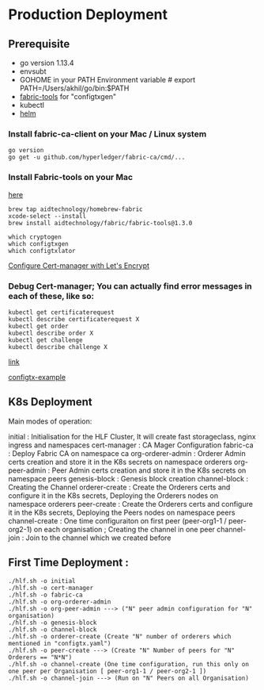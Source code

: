 # Production Deployment


## Prerequisite

* go version 1.13.4
* envsubt
* GOHOME in your PATH Environment variable # export PATH=/Users/akhil/go/bin:$PATH
* [fabric-tools](https://github.com/hyperledger/homebrew-fabric/tree/master/Formula) for "configtxgen"
* kubectl
* [helm](https://helm.sh/docs/intro/install/)


### Install fabric-ca-client on your Mac / Linux system

```
go version
go get -u github.com/hyperledger/fabric-ca/cmd/...
```

### Install Fabric-tools on your Mac

[here](https://github.com/hyperledger/homebrew-fabric/tree/master/Formula)

```
brew tap aidtechnology/homebrew-fabric
xcode-select --install
brew install aidtechnology/fabric/fabric-tools@1.3.0

which cryptogen
which configtxgen
which configtxlator
```

[Configure Cert-manager with Let's Encrypt](https://cert-manager.io/docs/tutorials/acme/ingress/)

### Debug Cert-manager; You can actually find error messages in each of these, like so:

```
kubectl get certificaterequest
kubectl describe certificaterequest X
kubectl get order
kubectl describe order X
kubectl get challenge
kubectl describe challenge X
```

[link](https://github.com/jetstack/cert-manager/issues/2020)

[configtx-example](https://github.com/hyperledger/fabric-sdk-go/blob/master/test/fixtures/fabric/v1.3/config/configtx.yaml)



## K8s Deployment


Main modes of operation:

initial             :   Initialisation for the HLF Cluster, It will create fast storageclass, nginx ingress and namespaces
cert-manager        :   CA Mager Configuration
fabric-ca           :   Deploy Fabric CA on namespace ca
org-orderer-admin   :   Orderer Admin certs creation and store it in the K8s secrets on namespace orderers
org-peer-admin      :   Peer Admin certs creation and store it in the K8s secrets on namespace peers
genesis-block       :   Genesis block creation
channel-block       :   Creating the Channel
orderer-create      :   Create the Orderers certs and configure it in the K8s secrets, Deploying the Orderers nodes on namespace orderers
peer-create         :   Create the Orderers certs and configure it in the K8s secrets, Deploying the Peers nodes on namespace peers
channel-create      :   One time configuraiton on first peer (peer-org1-1 / peer-org2-1) on each organisation ; Creating the channel in one peer
channel-join        :   Join to the channel which we created before





## First Time Deployment :

```
./hlf.sh -o initial
./hlf.sh -o cert-manager
./hlf.sh -o fabric-ca
./hlf.sh -o org-orderer-admin
./hlf.sh -o org-peer-admin ---> ("N" peer admin configuration for "N" organisation)
./hlf.sh -o genesis-block
./hlf.sh -o channel-block
./hlf.sh -o orderer-create (Create "N" number of orderers which mentioned in "configtx.yaml")
./hlf.sh -o peer-create ---> (Create "N" Number of peers for "N" Orderers == "N*N")
./hlf.sh -o channel-create (One time configuration, run this only on one peer per Organisation [ peer-org1-1 / peer-org2-1 ])
./hlf.sh -o channel-join ---> (Run on "N" Peers on all Organisation)
```